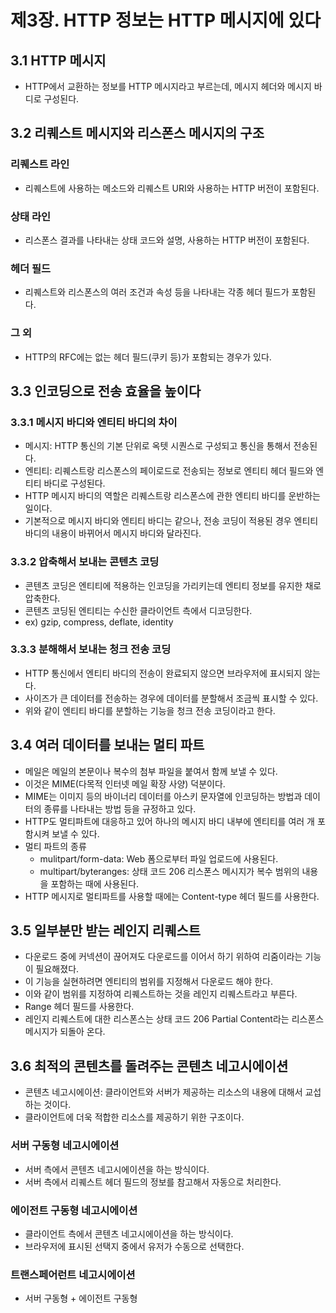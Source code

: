 # 제3장. HTTP 정보는 HTTP 메시지에 있다
## 3.1 HTTP 메시지
- HTTP에서 교환하는 정보를 HTTP 메시지라고 부르는데, 메시지 헤더와 메시지 바디로 구성된다.

## 3.2 리퀘스트 메시지와 리스폰스 메시지의 구조
### 리퀘스트 라인
- 리퀘스트에 사용하는 메소드와 리퀘스트 URI와 사용하는 HTTP 버전이 포함된다.

### 상태 라인
- 리스폰스 결과를 나타내는 상태 코드와 설명, 사용하는 HTTP 버전이 포함된다.

### 헤더 필드
- 리퀘스트와 리스폰스의 여러 조건과 속성 등을 나타내는 각종 헤더 필드가 포함된다.

### 그 외
- HTTP의 RFC에는 없는 헤더 필드(쿠키 등)가 포함되는 경우가 있다.

## 3.3 인코딩으로 전송 효율을 높이다
### 3.3.1 메시지 바디와 엔티티 바디의 차이
- 메시지: HTTP 통신의 기본 단위로 옥텟 시퀀스로 구성되고 통신을 통해서 전송된다.
- 엔티티: 리퀘스트랑 리스폰스의 페이로드로 전송되는 정보로 엔티티 헤더 필드와 엔티티 바디로 구성된다.
- HTTP 메시지 바디의 역할은 리퀘스트랑 리스폰스에 관한 엔티티 바디를 운반하는 일이다.
- 기본적으로 메시지 바디와 엔티티 바디는 같으나, 전송 코딩이 적용된 경우 엔티티 바디의 내용이 바뀌어서 메시지 바디와 달라진다.

### 3.3.2 압축해서 보내는 콘텐츠 코딩
- 콘텐츠 코딩은 엔티티에 적용하는 인코딩을 가리키는데 엔티티 정보를 유지한 채로 압축한다.
- 콘텐츠 코딩된 엔티티는 수신한 클라이언트 측에서 디코딩한다.
- ex) gzip, compress, deflate, identity

### 3.3.3 분해해서 보내는 청크 전송 코딩
- HTTP 통신에서 엔티티 바디의 전송이 완료되지 않으면 브라우저에 표시되지 않는다.
- 사이즈가 큰 데이터를 전송하는 경우에 데이터를 분할해서 조금씩 표시할 수 있다.
- 위와 같이 엔티티 바디를 분할하는 기능을 청크 전송 코딩이라고 한다.

## 3.4 여러 데이터를 보내는 멀티 파트
- 메일은 메일의 본문이나 복수의 첨부 파일을 붙여서 함께 보낼 수 있다.
- 이것은 MIME(다목적 인터넷 메일 확장 사양) 덕분이다.
- MIME는 이미지 등의 바이너리 데이터를 아스키 문자열에 인코딩하는 방법과 데이터의 종류를 나타내는 방법 등을 규정하고 있다.
- HTTP도 멀티파트에 대응하고 있어 하나의 메시지 바디 내부에 엔티티를 여러 개 포함시켜 보낼 수 있다.
- 멀티 파트의 종류
  - mulitpart/form-data: Web 폼으로부터 파일 업로드에 사용된다.
  - multipart/byteranges: 상태 코드 206 리스폰스 메시지가 복수 범위의 내용을 포함하는 때에 사용된다.
- HTTP 메시지로 멀티파트를 사용할 때에는 Content-type 헤더 필드를 사용한다.

## 3.5 일부분만 받는 레인지 리퀘스트
- 다운로드 중에 커넥션이 끊어져도 다운로드를 이어서 하기 위하여 리줌이라는 기능이 필요해졌다.
- 이 기능을 실현하려면 엔티티의 범위를 지정해서 다운로드 해야 한다.
- 이와 같이 범위를 지정하여 리퀘스트하는 것을 레인지 리퀘스트라고 부른다.
- Range 헤더 필드를 사용한다.
- 레인지 리퀘스트에 대한 리스폰스는 상태 코드 206 Partial Content라는 리스폰스 메시지가 되돌아 온다.

## 3.6 최적의 콘텐츠를 돌려주는 콘텐츠 네고시에이션
- 콘텐츠 네고시에이션: 클라이언트와 서버가 제공하는 리소스의 내용에 대해서 교섭하는 것이다.
- 클라이언트에 더욱 적합한 리소스를 제공하기 위한 구조이다.

### 서버 구동형 네고시에이션
- 서버 측에서 콘텐츠 네고시에이션을 하는 방식이다.
- 서버 측에서 리퀘스트 헤더 필드의 정보를 참고해서 자동으로 처리한다.

### 에이전트 구동형 네고시에이션
- 클라이언트 측에서 콘텐츠 네고시에이션을 하는 방식이다.
- 브라우저에 표시된 선택지 중에서 유저가 수동으로 선택한다.

### 트랜스페어런트 네고시에이션
- 서버 구동형 + 에이전트 구동형
